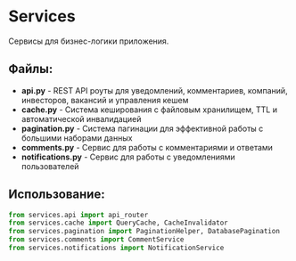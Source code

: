 # Services

Сервисы для бизнес-логики приложения.

## Файлы:

- **api.py** - REST API роуты для уведомлений, комментариев, компаний, инвесторов, вакансий и управления кешем
- **cache.py** - Система кеширования с файловым хранилищем, TTL и автоматической инвалидацией
- **pagination.py** - Система пагинации для эффективной работы с большими наборами данных
- **comments.py** - Сервис для работы с комментариями и ответами
- **notifications.py** - Сервис для работы с уведомлениями пользователей

## Использование:

```python
from services.api import api_router
from services.cache import QueryCache, CacheInvalidator
from services.pagination import PaginationHelper, DatabasePagination
from services.comments import CommentService
from services.notifications import NotificationService
``` 